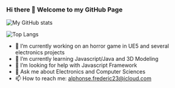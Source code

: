 ### Hi there 👋   Welcome to my GitHub Page
![My GitHub stats](https://github-readme-stats.vercel.app/api?username=Fred-23&show_icons=true&theme=dark_blue&include_all_commits=true)

![Top Langs](https://github-readme-stats.vercel.app/api/top-langs/?username=Fred-23&layout=compact&theme=dark&hide_border=true)


- 🔭 I’m currently working on an horror game in UE5 and several electronics projects
- 🌱 I’m currently learning Javascript/Java and 3D Modeling
- 🤔 I’m looking for help with Javascript Framework
- 💬 Ask me about Electronics and Computer Sciences
- 📫 How to reach me: alphonse.frederic23@icloud.com

<!--
**Fred-23/Fred-23** is a ✨ _special_ ✨ repository because its `README.md` (this file) appears on your GitHub profile.

Here are some ideas to get you started:


- 👯 I’m looking to collaborate on ... 

- 😄 Pronouns: ...
- ⚡ Fun fact: ...
-->

